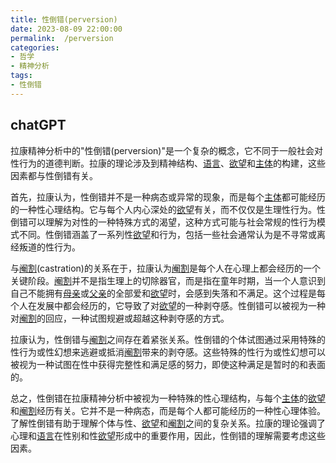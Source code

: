 ```yaml
---
title: 性倒错(perversion)
date: 2023-08-09 22:00:00
permalink:  /perversion
categories:
- 哲学
- 精神分析
tags:
- 性倒错
---
```


## chatGPT
拉康精神分析中的"性倒错(perversion)"是一个复杂的概念，它不同于一般社会对性行为的道德判断。拉康的理论涉及到精神结构、[语言](/language)、[欲望](/desire)和[主体](/subject)的构建，这些因素都与性倒错有关。

首先，拉康认为，性倒错并不是一种病态或异常的现象，而是每个[主体](/subject)都可能经历的一种性心理结构。它与每个人内心深处的[欲望](/desire)有关，而不仅仅是生理性行为。性倒错可以理解为对性的一种特殊方式的渴望，这种方式可能与社会常规的性行为模式不同。性倒错涵盖了一系列性[欲望](/desire)和行为，包括一些社会通常认为是不寻常或离经叛道的性行为。

与[阉割](/castration)(castration)的关系在于，拉康认为[阉割](/castration)是每个人在心理上都会经历的一个关键阶段。[阉割](/castration)并不是指生理上的切除器官，而是指在童年时期，当一个人意识到自己不能拥有[母亲](/mother)或[父亲](/father)的全部爱和[欲望](/desire)时，会感到失落和不满足。这个过程是每个人在发展中都会经历的，它导致了对[欲望](/desire)的一种剥夺感。性倒错可以被视为一种对[阉割](/castration)的回应，一种试图规避或超越这种剥夺感的方式。

拉康认为，性倒错与[阉割](/castration)之间存在着紧张关系。性倒错的个体试图通过采用特殊的性行为或性幻想来逃避或抵消[阉割](/castration)带来的剥夺感。这些特殊的性行为或性幻想可以被视为一种试图在性中获得完整性和满足感的努力，即使这种满足是暂时的和表面的。

总之，性倒错在拉康精神分析中被视为一种特殊的性心理结构，与每个[主体](/subject)的[欲望](/desire)和[阉割](/castration)经历有关。它并不是一种病态，而是每个人都可能经历的一种性心理体验。了解性倒错有助于理解个体与性、[欲望](/desire)和[阉割](/castration)之间的复杂关系。拉康的理论强调了心理和[语言](/language)在性别和性[欲望](/desire)形成中的重要作用，因此，性倒错的理解需要考虑这些因素。